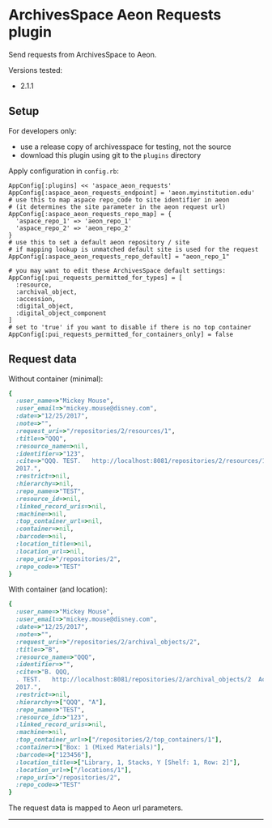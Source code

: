 # ArchivesSpace Aeon Requests plugin

Send requests from ArchivesSpace to Aeon.

Versions tested:

- 2.1.1

## Setup

For developers only:

- use a release copy of archivesspace for testing, not the source
- download this plugin using git to the `plugins` directory

Apply configuration in `config.rb`:

```
AppConfig[:plugins] << 'aspace_aeon_requests'
AppConfig[:aspace_aeon_requests_endpoint] = 'aeon.myinstitution.edu'
# use this to map aspace repo_code to site identifier in aeon
# (it determines the site parameter in the aeon request url)
AppConfig[:aspace_aeon_requests_repo_map] = {
  'aspace_repo_1' => 'aeon_repo_1'
  'aspace_repo_2' => 'aeon_repo_2'
}
# use this to set a default aeon repository / site
# if mapping lookup is unmatched default site is used for the request
AppConfig[:aspace_aeon_requests_repo_default] = "aeon_repo_1"

# you may want to edit these ArchivesSpace default settings:
AppConfig[:pui_requests_permitted_for_types] = [
  :resource,
  :archival_object,
  :accession,
  :digital_object,
  :digital_object_component
]
# set to 'true' if you want to disable if there is no top container
AppConfig[:pui_requests_permitted_for_containers_only] = false
```

## Request data

Without container (minimal):

```ruby
{
  :user_name=>"Mickey Mouse",
  :user_email=>"mickey.mouse@disney.com",
  :date=>"12/25/2017",
  :note=>"",
  :request_uri=>"/repositories/2/resources/1",
  :title=>"QQQ",
  :resource_name=>nil,
  :identifier=>"123",
  :cite=>"QQQ. TEST.   http://localhost:8081/repositories/2/resources/1  Accessed  September 07,
  2017.",
  :restrict=>nil,
  :hierarchy=>nil,
  :repo_name=>"TEST",
  :resource_id=>nil,
  :linked_record_uris=>nil,
  :machine=>nil,
  :top_container_url=>nil,
  :container=>nil,
  :barcode=>nil,
  :location_title=>nil,
  :location_url=>nil,
  :repo_uri=>"/repositories/2",
  :repo_code=>"TEST"
}
```

With container (and location):

```ruby
{
  :user_name=>"Mickey Mouse",
  :user_email=>"mickey.mouse@disney.com",
  :date=>"12/25/2017",
  :note=>"",
  :request_uri=>"/repositories/2/archival_objects/2",
  :title=>"B",
  :resource_name=>"QQQ",
  :identifier=>"",
  :cite=>"B. QQQ,
  . TEST.   http://localhost:8081/repositories/2/archival_objects/2  Accessed  September 07,
  2017.",
  :restrict=>nil,
  :hierarchy=>["QQQ", "A"],
  :repo_name=>"TEST",
  :resource_id=>"123",
  :linked_record_uris=>nil,
  :machine=>nil,
  :top_container_url=>["/repositories/2/top_containers/1"],
  :container=>["Box: 1 (Mixed Materials)"],
  :barcode=>["123456"],
  :location_title=>["Library, 1, Stacks, Y [Shelf: 1, Row: 2]"],
  :location_url=>["/locations/1"],
  :repo_uri=>"/repositories/2",
  :repo_code=>"TEST"
}
```

The request data is mapped to Aeon url parameters.

---